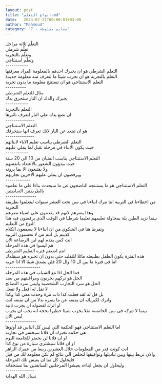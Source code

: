 ```yaml
---
layout: post
title: "انواع التعلم.md"
date:   2024-07-21T00:00:01+03:00
author: "Mahmoud"
category: "7 - مفايم مغلوطة"
---
```

التعلّم ثلاثة مراحل\
تعلّم شرطي\
وتعلّم بالتجربة\
وتعلّم استنتاجي\
\-\-\-\-\-\-\-\-\-\--\
التعلم الشرطي هو ان يخبرك احدهم بالمعلومة المراد
معرفتها\
التعلم بالتجربة هو ان تجرب شيئا ما لتعرف منه معلومة
جديدة\
التعلم الاستنتاجي هو ان تستنتج معلومة ما بدون
تجربة\
\-\-\-\-\-\-\-\-\--\
مثال للتعلم الشرطي\
يخبرك والدك ان النار ستحرق يدك\
\-\-\-\-\-\-\-\-\-\--\
التعلم بالتجربة\
ان تضع يدك علي النار لتعرف تاثيرها\
\-\-\-\-\-\-\-\-\-\-\-\-\--\
التعلم الاستنتاجي\
هو ان تبتعد عن النار لانك تعرف انها ستحرقك\
\-\-\-\-\-\-\-\-\-\-\-\-\--\
التعلم الشرطي يناسب تعليم الاباء لابنائهم\
حيث يكون الابناء في مرحلة تقبل لما يملي عليهم\
\-\-\-\-\-\-\-\-\-\--\
التعلم الاستنتاجي يناسب الفتيان من 10 الي 20 سنة\
حيث يبدؤون الشعور بالاعتداد بانفسهم\
ولا يقتنعون الا بما يرونه\
ويرفضون ان يملي عليهم الاخرين تجاربهم\
\-\-\-\-\-\-\-\-\-\-\--\
التعلم الاستنتاجي هو ما يستنتجه الناضجون عن ما سيحدث
بناءا علي ما تعلموه بالطريقتين السابقتين\
\-\-\-\-\-\-\-\-\-\-\-\-\-\--\
من اخطاءنا في التربية اننا نترك ابناءنا في سن تحت العشر
سنوات ليتعلموا بطريقة التجربة\
وهذا يضرهم لانهم قد يقدمون علي اشياء تضرهم\
بينما نزيد الطين بلة بمحاولة تعليمهم تعليما شرطيا في
الوقت الذي يرفضون فيه هذا النوع من التعليم\
ونفرط هنا في الشكوي من ان ابناءنا لا يسمعون
الكلام\
كذبتم بل انتم من لا تحسنون التربية\
انت كمن يقدم لهم لبن الرضاعة الان\
هم ليسوا في هذه المرحلة\
انتم اضعتم فترة التعليم الشرطي\
هذه الفترة يكون الطفل بطبيعته مائلا للتقليد حتي بدون ان
تخبره هو سيقلدك\
اما في فترة ما بين ال 10 وال 20 فلن يصدق شيئا الا اذا
جربه\
\-\-\-\-\-\-\-\-\-\-\-\-\-\-\-\--\
فما الحل اذا مع الشباب في هذه المرحلة\
الحل هو تركهم يجربون ومراقبتهم من بعيد\
الحل هو سرد التجارب الشخصية وليس سرد النصائح\
لا تقل له افعل ولا تفعل\
بل قل له لقد فعلت كذا ذات مرة وحدث معي كذا وكذا\
واترك لكبريائه ان يمنعه عن ما يضره بدلا من ان تمنعه
انت\
او اترك لفضوله ان يجرب ثانية\
بينما لا تتركه في سن الخامسة مثلا يجرب شيئا خطيرا بحجة
انه يجب ان يجرب\
ليس الان\
\-\-\-\-\-\-\-\-\-\-\-\-\-\--\
اما التعلم الاستنتاجي فهو الحكمة التي ليس كل الناس قد
أوتوها\
هي حكمة تخبرك ان فلانا سيخسر في تجارته\
او ان فلانا لن يحضر للجامعة اليوم\
او ان فلانا سيشتري سيارة من نوع كذا\
انت كونت قدر من المعلومات خلال العشرين ربيعا من عمرك
الزاهر\
والان تربط بينها وبين تباديلها وتوافيقها لتخلص الي نتائج
لم تكن معلومة لك من قبل\
فليحاول كل منا ان يعيش تلك المرحلة\
وليحاول ان يجعل ابناءه يعيشوا المرحلتين السابقتين بما
تستحقانه\
\-\-\-\-\-\-\-\-\-\-\-\-\--\
نسال الله الهداية
